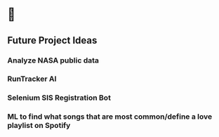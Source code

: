 # 👋

## Future Project Ideas

### Analyze NASA public data

### RunTracker AI

### Selenium SIS Registration Bot

### ML to find what songs that are most common/define a love playlist on Spotify
